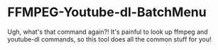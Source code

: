 # FFMPEG-Youtube-dl-BatchMenu
Ugh, what's that command again?!  It's painful to look up ffmpeg and youtube-dl commands, so this tool does all the common stuff for you!
